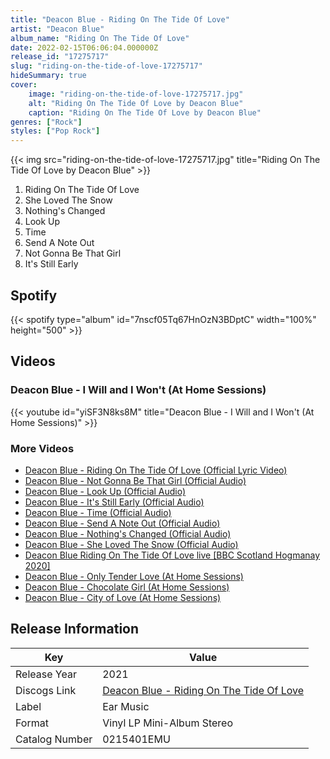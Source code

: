 ```yaml
---
title: "Deacon Blue - Riding On The Tide Of Love"
artist: "Deacon Blue"
album_name: "Riding On The Tide Of Love"
date: 2022-02-15T06:06:04.000000Z
release_id: "17275717"
slug: "riding-on-the-tide-of-love-17275717"
hideSummary: true
cover:
    image: "riding-on-the-tide-of-love-17275717.jpg"
    alt: "Riding On The Tide Of Love by Deacon Blue"
    caption: "Riding On The Tide Of Love by Deacon Blue"
genres: ["Rock"]
styles: ["Pop Rock"]
---
```


{{< img src="riding-on-the-tide-of-love-17275717.jpg" title="Riding On The Tide Of Love by Deacon Blue" >}}

<!-- section break -->

1. Riding On The Tide Of Love
2. She Loved The Snow
3. Nothing's Changed
4. Look Up
5. Time
6. Send A Note Out 
7. Not Gonna Be That Girl
8. It's Still Early 

<!-- section break -->


## Spotify
{{< spotify type="album" id="7nscf05Tq67HnOzN3BDptC" width="100%" height="500" >}}



## Videos
### Deacon Blue - I Will and I Won't (At Home Sessions)
{{< youtube id="yiSF3N8ks8M" title="Deacon Blue - I Will and I Won't (At Home Sessions)" >}}<br>

### More Videos

- [Deacon Blue - Riding On The Tide Of Love (Official Lyric Video)](https://www.youtube.com/watch?v=ylCZZVkwbig)
- [Deacon Blue - Not Gonna Be That Girl (Official Audio)](https://www.youtube.com/watch?v=HEMgponMEZ4)
- [Deacon Blue - Look Up (Official Audio)](https://www.youtube.com/watch?v=5MuKyy1c79Q)
- [Deacon Blue - It's Still Early (Official Audio)](https://www.youtube.com/watch?v=YhWyfNhlPrI)
- [Deacon Blue - Time (Official Audio)](https://www.youtube.com/watch?v=1CCo2rnUkjo)
- [Deacon Blue - Send A Note Out (Official Audio)](https://www.youtube.com/watch?v=FN848fRtE_A)
- [Deacon Blue - Nothing's Changed (Official Audio)](https://www.youtube.com/watch?v=kkyuGrqIGAQ)
- [Deacon Blue - She Loved The Snow (Official Audio)](https://www.youtube.com/watch?v=kk4iy86H-o0)
- [Deacon Blue Riding On The Tide Of Love live [BBC Scotland Hogmanay 2020]](https://www.youtube.com/watch?v=C4irNbEBy88)
- [Deacon Blue - Only Tender Love (At Home Sessions)](https://www.youtube.com/watch?v=xPRpQFGtbqw)
- [Deacon Blue - Chocolate Girl (At Home Sessions)](https://www.youtube.com/watch?v=T_WfwMhVrHU)
- [Deacon Blue - City of Love (At Home Sessions)](https://www.youtube.com/watch?v=eyEUQOIwxuY)


## Release Information
|  Key           | Value                                                |
| ---------------| ---------------------------------------------------- |
| Release Year   | 2021                                   |
| Discogs Link   | [Deacon Blue - Riding On The Tide Of Love](https://www.discogs.com/release/17275717-Deacon-Blue-Riding-On-The-Tide-Of-Love) |
| Label          | Ear Music |
| Format         | Vinyl LP Mini-Album Stereo |
| Catalog Number | 0215401EMU |
